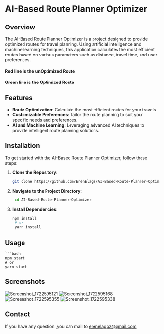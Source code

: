 # AI-Based Route Planner Optimizer

## Overview

The AI-Based Route Planner Optimizer is a project designed to provide optimized routes for travel planning. Using artificial intelligence and machine learning techniques, this application calculates the most efficient routes based on various parameters such as distance, travel time, and user preferences.

#### Red line is the unOptimized Route
#### Green line is the Optimized Route

## Features

- **Route Optimization**: Calculate the most efficient routes for your travels.
- **Customizable Preferences**: Tailor the route planning to suit your specific needs and preferences.
- **AI and Machine Learning**: Leveraging advanced AI techniques to provide intelligent route planning solutions.

## Installation

To get started with the AI-Based Route Planner Optimizer, follow these steps:

1. **Clone the Repository**:
   ```bash
   git clone https://github.com/ErenElagz/AI-Based-Route-Planner-Optimizer.git

2. **Navigate to the Project Directory**:
   ```bash
    cd AI-Based-Route-Planner-Optimizer
   
3. **Install Dependencies**:
   ```bash
   npm install
    # or
    yarn install

## Usage
    ```bash
    npm start
    # or
    yarn start

## Screenshots
![Screenshot_1722595121](https://github.com/user-attachments/assets/72f9628a-520b-4aa6-8a70-50f21386a93e)
![Screenshot_1722595168](https://github.com/user-attachments/assets/a0064ca7-f1ba-416e-ada5-04572e9c4909)
![Screenshot_1722595355](https://github.com/user-attachments/assets/b749f5ff-a58f-47c2-8790-df1b5cbb87c6)
![Screenshot_1722595338](https://github.com/user-attachments/assets/3916c7f6-ae0d-4682-85ad-45b18657c899)


## Contact
If you have any question ,you can mail to erenelagoz@gmail.com



